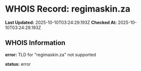 # WHOIS Record: regimaskin.za

**Last Updated:** 2025-10-10T03:24:29.193Z
**Checked At:** 2025-10-10T03:24:29.193Z

## WHOIS Information

**error:** TLD for "regimaskin.za" not supported

**status:** error

